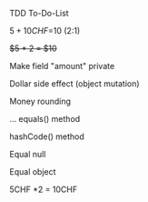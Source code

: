 TDD To-Do-List

$5+10CHF=$10 (2:1)

~~$5 * 2 = $10~~

Make field "amount" private

Dollar side effect (object mutation)

Money rounding

...
 equals() method
 
 hashCode() method
 
 Equal null
 
 Equal object
 
 5CHF *2 = 10CHF